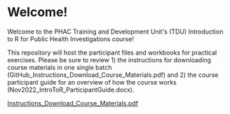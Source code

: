 # Welcome!

Welcome to the PHAC Training and Development Unit's (TDU) Introduction to R for Public Health Investigations course!

This repository will host the participant files and workbooks for practical exercises. Please be sure to review 1) the instructions for downloading course materials in one single batch (GitHub_Instructions_Download_Course_Materials.pdf) and 2) the course participant guide for an overview of how the course works (Nov2022_IntroToR_ParticipantGuide.docx).

[Instructions_Download_Course_Materials.pdf](https://github.com/hc-sc/tdu-intror/files/10005692/Instructions_Download_Course_Materials.pdf)
